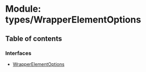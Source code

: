# Module: types/WrapperElementOptions

## Table of contents

### Interfaces

- [WrapperElementOptions](../wiki/types.WrapperElementOptions.WrapperElementOptions)
